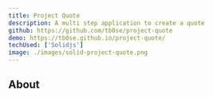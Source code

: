 ```yaml
---
title: Project Quote
description: A multi step application to create a quote
github: https://github.com/tb0se/project-quote
demo: https://tb0se.github.io/project-quote/
techUsed: ['Solidjs']
image: ./images/solid-project-quote.png
---
```


## About